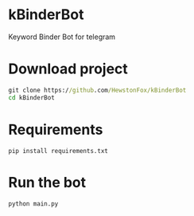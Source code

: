 # kBinderBot
Keyword Binder Bot for telegram

# Download project
```cmd
git clone https://github.com/HewstonFox/kBinderBot
cd kBinderBot
```

# Requirements
```
pip install requirements.txt
```

# Run the bot
```
python main.py
```
